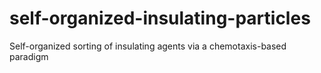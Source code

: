self-organized-insulating-particles
===================================

Self-organized sorting of insulating agents via a chemotaxis-based paradigm
